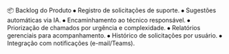 📦 Backlog do Produto
⦁	Registro de solicitações de suporte.
⦁	Sugestões automáticas via IA.
⦁	Encaminhamento ao técnico responsável.
⦁	Priorização de chamados por urgência e complexidade.
⦁	Relatórios gerenciais para acompanhamento.
⦁	Histórico de solicitações por usuário.
⦁	Integração com notificações (e-mail/Teams).
